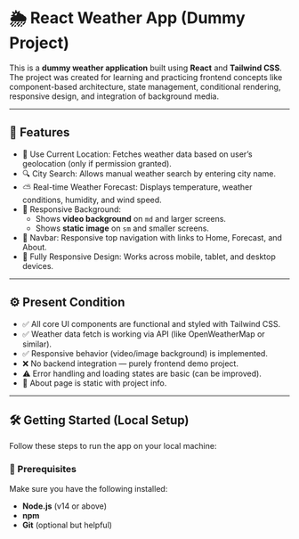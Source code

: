 # 🌦️ React Weather App (Dummy Project)

This is a **dummy weather application** built using **React** and **Tailwind CSS**.  
The project was created for learning and practicing frontend concepts like component-based architecture, state management, conditional rendering, responsive design, and integration of background media.

---

## 🚀 Features

- 📍 Use Current Location: Fetches weather data based on user’s geolocation (only if permission granted).
- 🔍 City Search: Allows manual weather search by entering city name.
- ⛅ Real-time Weather Forecast: Displays temperature, weather conditions, humidity, and wind speed.
- 🎥 Responsive Background:
  - Shows **video background** on `md` and larger screens.
  - Shows **static image** on `sm` and smaller screens.
- 🧭 Navbar: Responsive top navigation with links to Home, Forecast, and About.
- 📱 Fully Responsive Design: Works across mobile, tablet, and desktop devices.

---

## ⚙️ Present Condition

- ✅ All core UI components are functional and styled with Tailwind CSS.
- ✅ Weather data fetch is working via API (like OpenWeatherMap or similar).
- ✅ Responsive behavior (video/image background) is implemented.
- ❌ No backend integration — purely frontend demo project.
- ⚠️ Error handling and loading states are basic (can be improved).
- 📄 About page is static with project info.

---

## 🛠️ Getting Started (Local Setup)

Follow these steps to run the app on your local machine:

### 🔧 Prerequisites

Make sure you have the following installed:

- **Node.js** (v14 or above)
- **npm**
- **Git** (optional but helpful)
